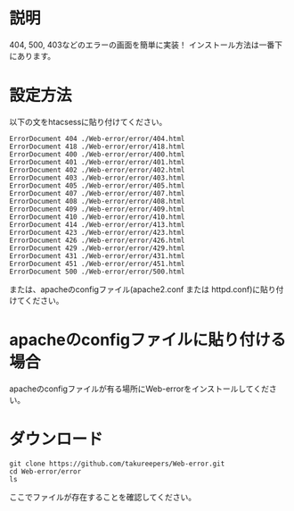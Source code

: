# 説明
404, 500, 403などのエラーの画面を簡単に実装！
インストール方法は一番下にあります。
# 設定方法
以下の文をhtacsessに貼り付けてください。
```
ErrorDocument 404 ./Web-error/error/404.html
ErrorDocument 418 ./Web-error/error/418.html
ErrorDocument 400 ./Web-error/error/400.html
ErrorDocument 401 ./Web-error/error/401.html
ErrorDocument 402 ./Web-error/error/402.html
ErrorDocument 403 ./Web-error/error/403.html
ErrorDocument 405 ./Web-error/error/405.html
ErrorDocument 407 ./Web-error/error/407.html
ErrorDocument 408 ./Web-error/error/408.html
ErrorDocument 409 ./Web-error/error/409.html
ErrorDocument 410 ./Web-error/error/410.html
ErrorDocument 414 ./Web-error/error/413.html
ErrorDocument 423 ./Web-error/error/423.html
ErrorDocument 426 ./Web-error/error/426.html
ErrorDocument 429 ./Web-error/error/429.html
ErrorDocument 431 ./Web-error/error/431.html
ErrorDocument 451 ./Web-error/error/451.html
ErrorDocument 500 ./Web-error/error/500.html
```
または、apacheのconfigファイル(apache2.conf または httpd.conf)に貼り付けてください。
# apacheのconfigファイルに貼り付ける場合
apacheのconfigファイルが有る場所にWeb-errorをインストールしてください。
# ダウンロード
```
git clone https://github.com/takureepers/Web-error.git
cd Web-error/error
ls
```
ここでファイルが存在することを確認してください。
